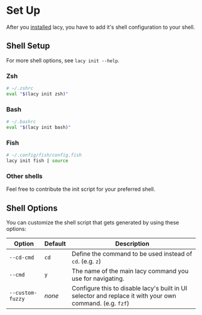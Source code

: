 # Set Up

After you [installed](./install.md) lacy, you have to add it's shell configuration to your shell.

## Shell Setup

For more shell options, see `lacy init --help`.

### Zsh

```bash
# ~/.zshrc
eval "$(lacy init zsh)"
```

### Bash

```bash
# ~/.bashrc
eval "$(lacy init bash)"
```

### Fish

```bash
# ~/.config/fish/config.fish
lacy init fish | source
```

### Other shells

Feel free to contribute the init script for your preferred shell.

## Shell Options

You can customize the shell script that gets generated by using these options:

| Option | Default | Description |
| ------ | ------- | ----------- |
| `--cd-cmd` | `cd` | Define the command to be used instead of `cd`. (e.g. `z`) |
| `--cmd`| `y` | The name of the main lacy command you use for navigating. |
| `--custom-fuzzy` | *none* | Configure this to disable lacy's built in UI selector and replace it with your own command. (e.g. `fzf`) |
